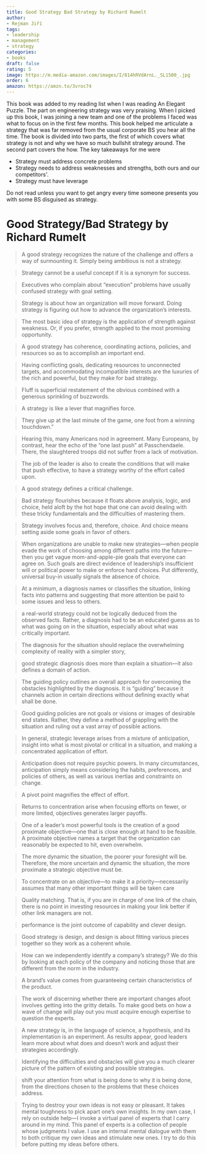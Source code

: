 ```yaml
---
title: Good Strategy Bad Strategy by Richard Rumelt
author:
- Rejman Jiří
tags:
- leadership
- management
- strategy
categories:
- books
draft: false
rating: 5
image: https://m.media-amazon.com/images/I/814hRVdArnL._SL1500_.jpg
order: 6
amazon: https://amzn.to/3vroc74
---
```


This book was added to my reading list when I was reading An Elegant Puzzle. The part on engineering strategy was very praising. When I picked up this book, I was joining a new team and one of the problems I faced was what to focus on in the first few months. This book helped me articulate a strategy that was far removed from the usual corporate BS you hear all the time. The book is divided into two parts, the first of which covers what strategy is not and why we have so much bullshit strategy around. The second part covers the how. The key takeaways for me were

* Strategy must address concrete problems
* Strategy needs to address weaknesses and strengths, both ours and our competitors'.
* Strategy must have leverage

Do not read unless you want to get angry every time someone presents you with some BS disguised as strategy.

<!--more-->

# Good Strategy/Bad Strategy by Richard Rumelt

 > 
 > A good strategy recognizes the nature of the challenge and offers a way of surmounting it. Simply being ambitious is not a strategy.

 > 
 > Strategy cannot be a useful concept if it is a synonym for success.

 > 
 > Executives who complain about “execution” problems have usually confused strategy with goal setting.

 > 
 > Strategy is about how an organization will move forward. Doing strategy is figuring out how to advance the organization’s interests.

 > 
 > The most basic idea of strategy is the application of strength against weakness. Or, if you prefer, strength applied to the most promising opportunity.

 > 
 > A good strategy has coherence, coordinating actions, policies, and resources so as to accomplish an important end.

 > 
 > Having conflicting goals, dedicating resources to unconnected targets, and accommodating incompatible interests are the luxuries of the rich and powerful, but they make for bad strategy.

 > 
 > Fluff is superficial restatement of the obvious combined with a generous sprinkling of buzzwords.

 > 
 > A strategy is like a lever that magnifies force.

 > 
 > They give up at the last minute of the game, one foot from a winning touchdown.”

 > 
 > Hearing this, many Americans nod in agreement. Many Europeans, by contrast, hear the echo of the “one last push” at Passchendaele. There, the slaughtered troops did not suffer from a lack of motivation.

 > 
 > The job of the leader is also to create the conditions that will make that push effective, to have a strategy worthy of the effort called upon.

 > 
 > A good strategy defines a critical challenge.

 > 
 > Bad strategy flourishes because it floats above analysis, logic, and choice, held aloft by the hot hope that one can avoid dealing with these tricky fundamentals and the difficulties of mastering them.

 > 
 > Strategy involves focus and, therefore, choice. And choice means setting aside some goals in favor of others.

 > 
 > When organizations are unable to make new strategies—when people evade the work of choosing among different paths into the future—then you get vague mom-and-apple-pie goals that everyone can agree on. Such goals are direct evidence of leadership’s insufficient will or political power to make or enforce hard choices. Put differently, universal buy-in usually signals the absence of choice.

 > 
 > At a minimum, a diagnosis names or classifies the situation, linking facts into patterns and suggesting that more attention be paid to some issues and less to others.

 > 
 > a real-world strategy could not be logically deduced from the observed facts. Rather, a diagnosis had to be an educated guess as to what was going on in the situation, especially about what was critically important.

 > 
 > The diagnosis for the situation should replace the overwhelming complexity of reality with a simpler story,

 > 
 > good strategic diagnosis does more than explain a situation—it also defines a domain of action.

 > 
 > The guiding policy outlines an overall approach for overcoming the obstacles highlighted by the diagnosis. It is “guiding” because it channels action in certain directions without defining exactly what shall be done.

 > 
 > Good guiding policies are not goals or visions or images of desirable end states. Rather, they define a method of grappling with the situation and ruling out a vast array of possible actions.

 > 
 > In general, strategic leverage arises from a mixture of anticipation, insight into what is most pivotal or critical in a situation, and making a concentrated application of effort.

 > 
 > Anticipation does not require psychic powers. In many circumstances, anticipation simply means considering the habits, preferences, and policies of others, as well as various inertias and constraints on change.

 > 
 > A pivot point magnifies the effect of effort.

 > 
 > Returns to concentration arise when focusing efforts on fewer, or more limited, objectives generates larger payoffs.

 > 
 > One of a leader’s most powerful tools is the creation of a good proximate objective—one that is close enough at hand to be feasible. A proximate objective names a target that the organization can reasonably be expected to hit, even overwhelm.

 > 
 > The more dynamic the situation, the poorer your foresight will be. Therefore, the more uncertain and dynamic the situation, the more proximate a strategic objective must be.

 > 
 > To concentrate on an objective—to make it a priority—necessarily assumes that many other important things will be taken care

 > 
 > Quality matching. That is, if you are in charge of one link of the chain, there is no point in investing resources in making your link better if other link managers are not.

 > 
 > performance is the joint outcome of capability and clever design.

 > 
 > Good strategy is design, and design is about fitting various pieces together so they work as a coherent whole.

 > 
 > How can we independently identify a company’s strategy? We do this by looking at each policy of the company and noticing those that are different from the norm in the industry.

 > 
 > A brand’s value comes from guaranteeing certain characteristics of the product.

 > 
 > The work of discerning whether there are important changes afoot involves getting into the gritty details. To make good bets on how a wave of change will play out you must acquire enough expertise to question the experts.

 > 
 > A new strategy is, in the language of science, a hypothesis, and its implementation is an experiment. As results appear, good leaders learn more about what does and doesn’t work and adjust their strategies accordingly.

 > 
 > Identifying the difficulties and obstacles will give you a much clearer picture of the pattern of existing and possible strategies.

 > 
 > shift your attention from what is being done to why it is being done, from the directions chosen to the problems that these choices address.

 > 
 > Trying to destroy your own ideas is not easy or pleasant. It takes mental toughness to pick apart one’s own insights. In my own case, I rely on outside help—I invoke a virtual panel of experts that I carry around in my mind. This panel of experts is a collection of people whose judgments I value. I use an internal mental dialogue with them to both critique my own ideas and stimulate new ones. I try to do this before putting my ideas before others.
